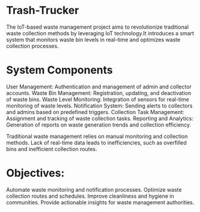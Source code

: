 # Trash-Trucker
The IoT-based waste management project aims to revolutionize traditional waste collection methods by leveraging IoT technology.It introduces a smart system that monitors waste bin levels in real-time and optimizes waste collection processes.

# System Components
User Management: Authentication and management of admin and collector accounts.
Waste Bin Management: Registration, updating, and deactivation of waste bins.
Waste Level Monitoring: Integration of sensors for real-time monitoring of waste levels.
Notification System: Sending alerts to collectors and admins based on predefined triggers.
Collection Task Management: Assignment and tracking of waste collection tasks.
Reporting and Analytics: Generation of reports on waste generation trends and collection efficiency.

Traditional waste management relies on manual monitoring and collection methods.
Lack of real-time data leads to inefficiencies, such as overfilled bins and inefficient collection routes.

# Objectives:

Automate waste monitoring and notification processes.
Optimize waste collection routes and schedules.
Improve cleanliness and hygiene in communities.
Provide actionable insights for waste management authorities.
